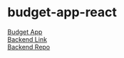 # budget-app-react

[Budget App](https://zingy-manatee-46feaf.netlify.app/)<br>
[Backend Link](https://ariunaa-budget-app-backend.onrender.com)<br>
[Backend Repo](https://github.com/ariunaamy/budget-app-backend)
